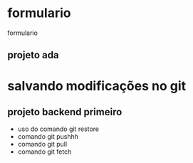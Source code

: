 # formulario
 formulario
 ## projeto ada
 # salvando modificações no git
 ## projeto backend primeiro
 * uso do comando git restore
 * comando git pushhh
 * comando git pull
 * comando git fetch
